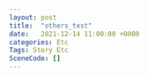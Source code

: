 ```yaml
---
layout: post
title:  "others_test"
date:   2021-12-14 11:00:00 +0000
categories: Etc
Tags: Story Etc
SceneCode: []
---
```

